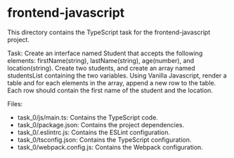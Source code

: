 # frontend-javascript
This directory contains the TypeScript task for the frontend-javascript project.

Task: Create an interface named Student that accepts the following elements: firstName(string), lastName(string), age(number), and location(string). Create two students, and create an array named studentsList containing the two variables. Using Vanilla Javascript, render a table and for each elements in the array, append a new row to the table. Each row should contain the first name of the student and the location.

Files:

- task_0/js/main.ts: Contains the TypeScript code.
- task_0/package.json: Contains the project dependencies.
- task_0/.eslintrc.js: Contains the ESLint configuration.
- task_0/tsconfig.json: Contains the TypeScript configuration.
- task_0/webpack.config.js: Contains the Webpack configuration.
